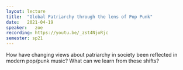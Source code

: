 ```yaml
---
layout: lecture
title:  "Global Patriarchy through the lens of Pop Punk"
date:   2021-04-19
speaker:   zoe
recording: https://youtu.be/_zst4NjoRjc
semester: sp21
---
```


How have changing views about patriarchy in society been reflected in modern
pop/punk music? What can we learn from these shifts?

